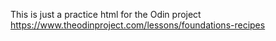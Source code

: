 This is just a practice html for the Odin project https://www.theodinproject.com/lessons/foundations-recipes